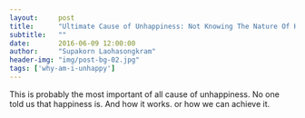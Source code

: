 ```yaml
---
layout:     post
title:      "Ultimate Cause of Unhappiness: Not Knowing The Nature Of Happiness"
subtitle:   ""
date:       2016-06-09 12:00:00
author:     "Supakorn Laohasongkram"
header-img: "img/post-bg-02.jpg"
tags: ['why-am-i-unhappy']
---
```


This is probably the most important of all cause of unhappiness. No one told us that happiness is. And how it works. or how we can achieve it.


